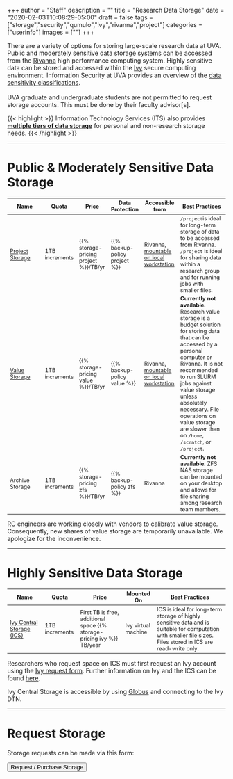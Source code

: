 +++
author = "Staff"
description = ""
title = "Research Data Storage"
date = "2020-02-03T10:08:29-05:00"
draft = false
tags = ["storage","security","qumulo","ivy","rivanna","project"]
categories = ["userinfo"]
images = [""]
+++


<p class="lead">There are a variety of options for storing large-scale research data at UVA. Public and moderately sensitive data storage systems can be accessed from the <a href="/userinfo/rivanna/overview/">Rivanna</a> high performance computing system. Highly sensitive data can be stored and accessed within the <a href="/userinfo/ivy/overview">Ivy</a> secure computing environment. Information Security at UVA provides an overview of the <a href=https://security.virginia.edu/university-data-protection-standards>data sensitivity classifications</a>.  <br /><br />UVA graduate and undergraduate students are not permitted to request storage accounts. This must be done by their faculty advisor[s].</p>


{{< highlight >}}
  Information Technology Services (ITS) also provides <a href="https://virginia.service-now.com/its?id=kb_article&sys_id=2ca18093db7ac744f032f1f51d9619eb" target="_new"><b>multiple tiers of data storage</b></a> for personal and non-research storage needs.</alert>
{{< /highlight >}}


<style type="text/css">
.tg  {border-collapse:collapse;border-spacing:0;border-color:#ccc;}
.tg td{font-family:Arial, sans-serif;font-size:14px;padding:10px 5px;border-style:solid;border-width:0px;overflow:hidden;word-break:normal;border-color:#ccc;color:#333;background-color:#fff;}
.tg th{font-family:Arial, sans-serif;font-size:14px;font-weight:normal;padding:10px 5px;border-style:solid;border-width:0px;overflow:hidden;word-break:normal;border-color:#ccc;color:#333;background-color:#f0f0f0;}
.tg .tg-hy9w{background-color:#eceeef;border-color:inherit;vertical-align:top}
.tg .tg-dc35{background-color:#f9f9f9;border-color:inherit;vertical-align:top}
.tg .tg-0qmj{font-weight:bold;background-color:#eceeef;border-color:inherit;vertical-align:top}
</style>

- - -

# Public & Moderately Sensitive Data Storage

<table class="table table-striped table-sm" style="font-size:90%;">
  <thead class="thead-dark">
  <tr>
    <th class="" style="width:16%;">Name</th>
    <th class="">Quota</th>
    <th class="">Price</th>
    <th class="">Data Protection</th>
    <th class="">Accessible from</th>
    <th class="">Best Practices</th>
  </tr>
  </thead>
  <tbody>
  <tr>
    <td class=""><a href="/userinfo/storage/non-sensitive-data/#project">Project Storage</a></td>
    <td class="">1TB increments</td>
    <td class="">{{% storage-pricing project %}}/TB/yr</td>
    <td class="">{{% backup-policy project %}}</td>
    <td class="">Rivanna, <a href="/userinfo/howtos/storage/drive-mapping/">mountable on local workstation</a></td>
    <td class=""><code>/project</code>is ideal for long-term storage of data to be accessed from Rivanna. <code>/project</code> is ideal for sharing data within a research group and for running jobs with smaller files.</td>
  </tr>
  <tr>
    <td class=""><a href="/userinfo/storage/research-value">Value Storage</a></td>
    <td class="">1TB increments</td>
    <td class="">{{% storage-pricing value %}}/TB/yr</td>
    <td class="">{{% backup-policy value %}}</td>
    <td class="">Rivanna, <a href="/userinfo/howtos/storage/drive-mapping/">mountable on local workstation</a></td>
    <td class=""><b>Currently not available.</b> Research value storage is a budget solution for storing data that can be accessed by a personal computer or Rivanna. It is not recommended to run SLURM jobs against value storage unless absolutely necessary. File operations on value storage are slower than on <code>/home</code>, <code>/scratch</code>, or <code>/project</code>.</td>
  </tr>
  <tr>
    <td class="">Archive Storage</td>
    <td class="">1TB increments</td>
    <td class="">{{% storage-pricing zfs %}}/TB/yr</td>
    <td class="">{{% backup-policy zfs %}}</td>
    <td class="">Rivanna</a></td>
    <td class=""><b>Currently not available.</b> ZFS NAS storage can be mounted on your desktop and allows for file sharing among research team members.</td>
  </tr>
  </tbody>
</table>

<div class="alert alert-warning">
  RC engineers are working closely with vendors to calibrate value storage. Consequently, new shares of value storage are temporarily unavailable. We apologize for the inconvenience.
</div>

- - -

# Highly Sensitive Data Storage

<table class="table table-striped table-sm" style="font-size:90%;">
  <thead class="thead-dark">
    <tr>
      <th class="" style="width:16%;">Name</th>
      <th class="">Quota</th>
      <th class="">Price</th>
      <th class="">Mounted On</th>
      <th class="">Best Practices</th>
    </tr>
  </thead>
  <tbody>
    <tr>
      <td class=""><a href="/userinfo/storage/sensitive-data/#ivy-central-storage">Ivy Central Storage (ICS)</a></td>
      <td class="">1TB increments</td>
      <td class="">First TB is free, additional space {{% storage-pricing ivy %}} TB/year</td>
      <td class="">Ivy virtual machine</td>
      <td class="">ICS is ideal for long-term storage of highly sensitive data and is suitable for computation with smaller file sizes. Files stored in ICS are read-write only.</td>
    </tr>
  </tbody>
</table>

Researchers who request space on ICS must first request an Ivy account using the [Ivy request form](https://services.rc.virginia.edu/ivyvm). Further information on Ivy and the ICS can be found [here](https://staging.rc.virginia.edu/userinfo/storage/sensitive-data/#ivy-central-storage).

Ivy Central Storage is accessible by using [Globus](/userinfo/globus/) and connecting to the Ivy DTN.

- - -

# Request Storage

Storage requests can be made via this form:

[<button class="btn btn-success">Request / Purchase Storage</button>](/form/storage/)
